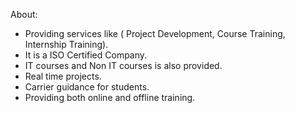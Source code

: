 About:



* Providing services like ( Project Development, Course Training, Internship Training).
* It is a ISO Certified Company.
* IT courses and Non IT courses is also provided.
* Real time projects.
* Carrier guidance for students.
* Providing both online and offline training. 

&nbsp;

